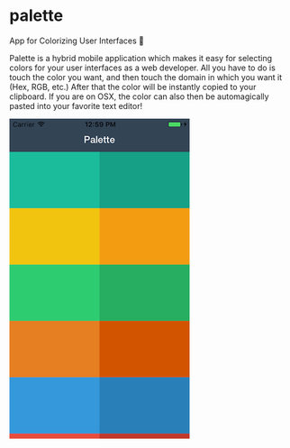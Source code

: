 # palette
App for Colorizing User Interfaces 🎨

Palette is a hybrid mobile application which makes it easy for selecting colors
for your user interfaces as a web developer. All you have to do is touch the color
you want, and then touch the domain in which you want it (Hex, RGB, etc.) After that
the color will be instantly copied to your clipboard. If you are on OSX, the color
can also then be automagically pasted into your favorite text editor!

![screenshot](/screenshots/palette.png)
